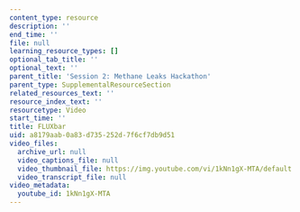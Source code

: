```yaml
---
content_type: resource
description: ''
end_time: ''
file: null
learning_resource_types: []
optional_tab_title: ''
optional_text: ''
parent_title: 'Session 2: Methane Leaks Hackathon'
parent_type: SupplementalResourceSection
related_resources_text: ''
resource_index_text: ''
resourcetype: Video
start_time: ''
title: FLUXbar
uid: a8179aab-0a83-d735-252d-7f6cf7db9d51
video_files:
  archive_url: null
  video_captions_file: null
  video_thumbnail_file: https://img.youtube.com/vi/1kNn1gX-MTA/default.jpg
  video_transcript_file: null
video_metadata:
  youtube_id: 1kNn1gX-MTA
---
```


